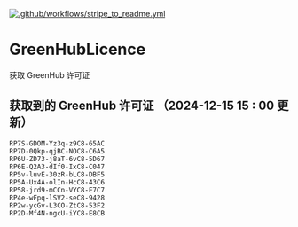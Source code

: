 [![.github/workflows/stripe_to_readme.yml](https://github.com/zjx-kimi/GreenHubLicence/actions/workflows/stripe_to_readme.yml/badge.svg)](https://github.com/zjx-kimi/GreenHubLicence/actions/workflows/stripe_to_readme.yml)
# GreenHubLicence
获取 GreenHub 许可证
## 获取到的 GreenHub 许可证 （2024-12-15 15 : 00 更新）
```
RP7S-GDOM-Yz3q-z9C8-65AC
RP7D-0Qkp-qjBC-NOC8-C6A5
RP6U-ZD73-j8aT-6vC8-5D67
RP6E-Q2A3-dIf0-IxC8-C047
RP5v-luvE-30zR-bLC8-DBF5
RP5A-Ux4A-olIn-HcC8-43C6
RP58-jrd9-mCCn-VYC8-E7C7
RP4e-wFpq-lSV2-seC8-9428
RP2w-ycGv-L3CO-ZtC8-53F2
RP2D-Mf4N-ngcU-iYC8-E8CB
```
